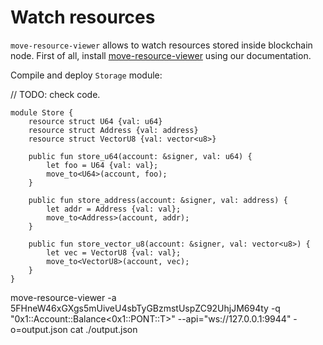 # Watch resources

`move-resource-viewer` allows to watch resources stored inside blockchain node. First of all, install [move-resource-viewer](../move_vm/compiler_&_toolset.md) using our documentation.

Compile and deploy `Storage` module:

// TODO: check code.

```rustc
module Store {
    resource struct U64 {val: u64}
    resource struct Address {val: address}
    resource struct VectorU8 {val: vector<u8>}

    public fun store_u64(account: &signer, val: u64) {
        let foo = U64 {val: val};
        move_to<U64>(account, foo);
    }

    public fun store_address(account: &signer, val: address) {
        let addr = Address {val: val};
        move_to<Address>(account, addr);
    }

    public fun store_vector_u8(account: &signer, val: vector<u8>) {
        let vec = VectorU8 {val: val};
        move_to<VectorU8>(account, vec);
    }
}
```



move-resource-viewer -a 5FHneW46xGXgs5mUiveU4sbTyGBzmstUspZC92UhjJM694ty -q "0x1::Account::Balance<0x1::PONT::T>" --api="ws://127.0.0.1:9944"  -o=output.json
cat ./output.json
